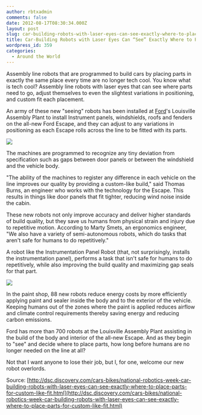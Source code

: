 ```yaml
---
author: rbtxadmin
comments: false
date: 2012-08-17T08:30:34.000Z
layout: post
slug: car-building-robots-with-laser-eyes-can-see-exactly-where-to-place-parts-for-custom-like-fit
title: Car-Building Robots with Laser Eyes Can “See” Exactly Where to Place Parts for Custom-Like Fit
wordpress_id: 359
categories:
  - Around the World
---
```


Assembly line robots that are programmed to build cars by placing parts in exactly the same place every time are no longer tech cool. You know what is tech cool?  Assembly line robots with laser eyes that can see where parts need to go, adjust themselves to even the slightest variations in positioning, and custom fit each placement.

An army of these new "seeing" robots has been installed at [Ford](http://www.ford.com/)'s Louisville Assembly Plant to install Instrument panels, windshields, roofs and fenders on the all-new Ford Escape, and they can adjust to any variations in positioning as each Escape rolls across the line to be fitted with its parts.

![](http://dsc.discovery.com/pdi/files/2012/04/Ford-Robotics-2.jpg)

The machines are programmed to recognize any tiny deviation from specification such as gaps between door panels or between the windshield and the vehicle body.

"The ability of the machines to register any difference in each vehicle on the line improves our quality by providing a custom-like build," said Thomas Burns, an engineer who works with the technology for the Escape. This results in things like door panels that fit tighter, reducing wind noise inside the cabin.

These new robots not only improve accuracy and deliver higher standards of build quality, but they save us humans from physical strain and injury due to repetitive motion. According to Marty Smets, an ergonomics engineer, "We also have a variety of semi-autonomous robots, which do tasks that aren't safe for humans to do repetitively."

A robot like the Instrumentation Panel Robot (that, not surprisingly, installs the instrumentation panel), performs a task that isn't safe for humans to do repetitively, while also improving the build quality and maximizing gap seals for that part.

![](http://dsc.discovery.com/pdi/files/2012/04/Ford-Robotics-3.jpg)

In the paint shop, 88 new robots reduce energy costs by more efficiently applying paint and sealer inside the body and to the exterior of the vehicle. Keeping humans out of the zones where the paint is applied reduces airflow and climate control requirements thereby saving energy and reducing carbon emissions.

Ford has more than 700 robots at the Louisville Assembly Plant assisting in the build of the body and interior of the all-new Escape. And as they begin to "see" and decide where to place parts, how long before humans are no longer needed on the line at all?

Not that I want anyone to lose their job, but I, for one, welcome our new robot overlords.

Source: [http://dsc.discovery.com/cars-bikes/national-robotics-week-car-building-robots-with-laser-eyes-can-see-exactly-where-to-place-parts-for-custom-like-fit.html](http://dsc.discovery.com/cars-bikes/national-robotics-week-car-building-robots-with-laser-eyes-can-see-exactly-where-to-place-parts-for-custom-like-fit.html)

